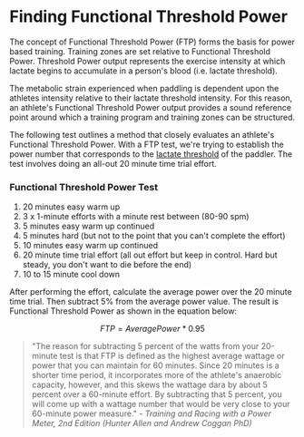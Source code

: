 # Finding Functional Threshold Power

The concept of Functional Threshold Power (FTP) forms the basis for power based training. Training zones are set relative to Functional Threshold Power. Threshold Power output represents the exercise intensity at which lactate begins to accumulate in a person's blood (i.e. lactate threshold).

The metabolic strain experienced when paddling is dependent upon the athletes intensity relative to their lactate threshold intensity. For this reason, an athlete's Functional Threshold Power output provides a sound reference point around which a training program and training zones can be structured.

The following test outlines a method that closely evaluates an athlete's Functional Threshold Power. With a FTP test, we're trying to establish the power number that corresponds to the [lactate threshold](http://en.wikipedia.org/wiki/Anaerobic_exercise) of the paddler. The test involves doing an all-out 20 minute time trial effort.

### Functional Threshold Power Test
1. 20 minutes easy warm up
2. 3 x 1-minute efforts with a minute rest between (80-90 spm)
3. 5 minutes easy warm up continued
4. 5 minutes hard (but not to the point that you can't complete the effort)
5. 10 minutes easy warm up continued
6. 20 minute time trial effort (all out effort but keep in control. Hard but steady, you don't want to die before the end)
7. 10 to 15 minute cool down

After performing the effort, calculate the average power over the 20 minute time trial. Then subtract 5% from the average power value. The result is Functional Threshold Power as shown in the equation below:


$$FTP = AveragePower*0.95$$

>"The reason for subtracting 5 percent of the watts from your 20-minute test is that FTP is defined as the highest average wattage or power that you can maintain for 60 minutes. Since 20 minutes is a shorter time period, it incorporates more of the athlete's anaerobic capacity, however, and this skews the wattage dara by about 5 percent over a 60-minute effort. By subtracting that 5 percent, you will come up with a wattage number that would be very close to your 60-minute power measure." - 
*Training and Racing with a Power Meter, 2nd Edition (Hunter Allen and Andrew Coggan PhD)*


